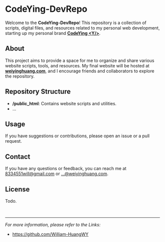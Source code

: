 # CodeYing-DevRepo

Welcome to the **CodeYing-DevRepo**! This repository is a collection of scripts, digital files, and resources related to my personal web development, starting up my personal brand **[CodeYing \<Y/>](https://weiyinghuang.com)**.

## About

This project aims to provide a space for me to organize and share various website scripts, tools, and resources. My final website will be hosted at **[weiyinghuang.com](https://weiyinghuang.com)**, and I encourage friends and collaborators to explore the repository.

## Repository Structure

- **/public_html**: Contains website scripts and utilities.
- ...
<!-- - **/assets**: Includes images, stylesheets, and other digital assets.
- **/docs**: Documentation and notes related to the development process. -->

## Usage

If you have suggestions or contributions, please open an issue or a pull request.

## Contact

If you have any questions or feedback, you can reach me at [8334551will@gmail.com](mailto:8334551will@gmail.com) or [...@weiyinghuang.com](mailto:).

## License
Todo.
<!-- This project is open source and available under the [MIT License](LICENSE). -->

<br/>

---
*For more information, please refer to the Links:*
- https://github.com/William-HuangWY
